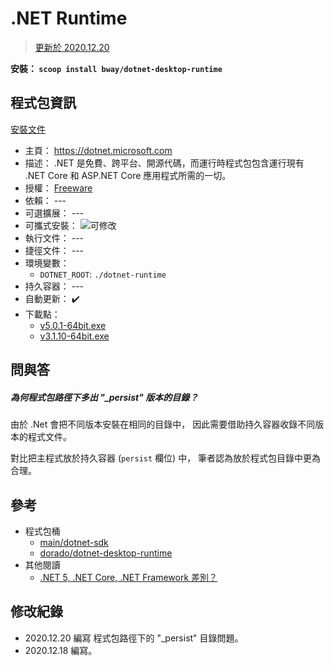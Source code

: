 .NET Runtime
=======


> [更新於 2020.12.20](#修改紀錄)


**安裝： `scoop install bway/dotnet-desktop-runtime`**



## 程式包資訊


[安裝文件](../../bucket/dotnet-desktop-runtime.json)

* 主頁： https://dotnet.microsoft.com
* 描述： .NET 是免費、跨平台、開源代碼，而運行時程式包包含運行現有 .NET Core 和 ASP.NET Core 應用程式所需的一切。
* 授權： [Freeware](https://dotnet.microsoft.com/platform/free)
* 依賴： ---
* 可選擴展： ---
* 可攜式安裝： ![可修改](https://img.shields.io/badge/△%20可修改-orange)
* 執行文件： ---
* 捷徑文件： ---
* 環境變數：
  * `DOTNET_ROOT`: `./dotnet-runtime`
* 持久容器： ---
* 自動更新： :heavy_check_mark:
* 下載點：
  * [v5.0.1-64bit.exe](https://dotnetcli.blob.core.windows.net/dotnet/WindowsDesktop/5.0.1/windowsdesktop-runtime-5.0.1-win-x64.exe)
  * [v3.1.10-64bit.exe](https://dotnetcli.blob.core.windows.net/dotnet/Runtime/3.1.10/windowsdesktop-runtime-3.1.10-win-x64.exe)



## 問與答


##### 為何程式包路徑下多出 "_persist" 版本的目錄？

由於 .Net 會把不同版本安裝在相同的目錄中，
因此需要借助持久容器收錄不同版本的程式文件。

對比把主程式放於持久容器 (`persist` 欄位) 中，
筆者認為放於程式包目錄中更為合理。



## 參考


* 程式包桶
  * [main/dotnet-sdk](https://github.com/ScoopInstaller/Main/blob/master/bucket/dotnet-sdk.json)
  * [dorado/dotnet-desktop-runtime](https://github.com/chawyehsu/dorado/blob/master/bucket/dotnet-desktop-runtime.json)
* 其他閱讀
  * [.NET 5, .NET Core, .NET Framework 差別？](https://blog.darkthread.net/blog/netcore-3-release/)



## 修改紀錄


* 2020.12.20 編寫 程式包路徑下的 "_persist" 目錄問題。
* 2020.12.18 編寫。

